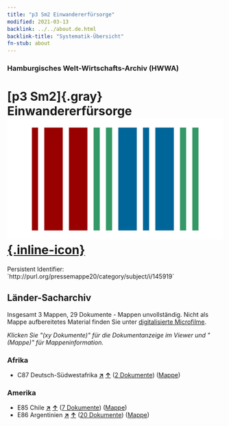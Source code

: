 ```yaml
---
title: "p3 Sm2 Einwandererfürsorge"
modified: 2021-03-13
backlink: ../../about.de.html
backlink-title: "Systematik-Übersicht"
fn-stub: about
---
```


### Hamburgisches Welt-Wirtschafts-Archiv (HWWA)

# [p3 Sm2]{.gray}&#8201; Einwandererfürsorge &#160; [![Wikidata](/images/Wikidata-logo.svg "Wikidata"){.inline-icon}](http://www.wikidata.org/entity/Q104711347)

<div class="hint">Persistent Identifier: `http://purl.org/pressemappe20/category/subject/i/145919`</div>







## Länder-Sacharchiv




Insgesamt 3 Mappen, 29 Dokumente - Mappen unvollständig.
Nicht als Mappe aufbereitetes Material finden Sie unter [digitalisierte Microfilme](/film/h1_sh.de.html).

_Klicken Sie "(xy Dokumente)" für die Dokumentanzeige im Viewer und "(Mappe)" für Mappeninformation._




### Afrika

- C87 Deutsch-Südwestafrika [**&nearr;**](../../../geo/i/141450/about.de.html "Deutsch-Südwestafrika (alle Mappen)") [**&uarr;**](../../../geo/about.de.html#C87 "Ländersystematik") (<a href="https://pm20.zbw.eu/iiifview/folder/sh/141450,145919" title="über: Deutsch-Südwestafrika : Einwandererfürsorge" target="_blank">2 Dokumente</a>) ([Mappe](../../../../folder/sh/1414xx/141450/1459xx/145919/about.de.html))

### Amerika

- E85 Chile [**&nearr;**](../../../geo/i/141691/about.de.html "Chile (alle Mappen)") [**&uarr;**](../../../geo/about.de.html#E85 "Ländersystematik") (<a href="https://pm20.zbw.eu/iiifview/folder/sh/141691,145919" title="über: Chile : Einwandererfürsorge" target="_blank">7 Dokumente</a>) ([Mappe](../../../../folder/sh/1416xx/141691/1459xx/145919/about.de.html))
- E86 Argentinien [**&nearr;**](../../../geo/i/141692/about.de.html "Argentinien (alle Mappen)") [**&uarr;**](../../../geo/about.de.html#E86 "Ländersystematik") (<a href="https://pm20.zbw.eu/iiifview/folder/sh/141692,145919" title="über: Argentinien : Einwandererfürsorge" target="_blank">20 Dokumente</a>) ([Mappe](../../../../folder/sh/1416xx/141692/1459xx/145919/about.de.html))








